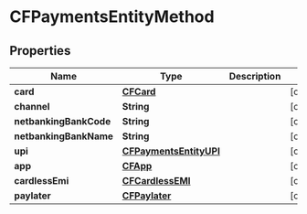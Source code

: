 

# CFPaymentsEntityMethod


## Properties

| Name | Type | Description | Notes |
|------------ | ------------- | ------------- | -------------|
|**card** | [**CFCard**](CFCard.md) |  |  [optional] |
|**channel** | **String** |  |  [optional] |
|**netbankingBankCode** | **String** |  |  [optional] |
|**netbankingBankName** | **String** |  |  [optional] |
|**upi** | [**CFPaymentsEntityUPI**](CFPaymentsEntityUPI.md) |  |  [optional] |
|**app** | [**CFApp**](CFApp.md) |  |  [optional] |
|**cardlessEmi** | [**CFCardlessEMI**](CFCardlessEMI.md) |  |  [optional] |
|**paylater** | [**CFPaylater**](CFPaylater.md) |  |  [optional] |



